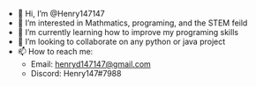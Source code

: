 - 👋 Hi, I’m @Henry147147
- 👀 I’m interested in Mathmatics, programing, and the STEM feild
- 🌱 I’m currently learning how to improve my programing skills
- 💞️ I’m looking to collaborate on any python or java project
- 📫 How to reach me: 
    - Email: henryd147147@gmail.com
    - Discord: Henry147#7988

<!---
Henry147147/Henry147147 is a ✨ special ✨ repository because its `README.md` (this file) appears on your GitHub profile.
You can click the Preview link to take a look at your changes.
--->

